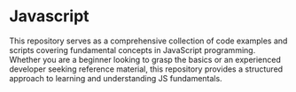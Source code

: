 # Javascript
This repository serves as a comprehensive collection of code examples and scripts covering fundamental concepts in JavaScript programming. Whether you are a beginner looking to grasp the basics or an experienced developer seeking reference material, this repository provides a structured approach to learning and understanding JS fundamentals.
